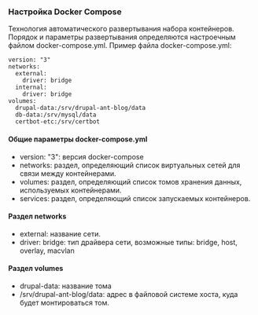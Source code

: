 ### Настройка Docker Compose
Технология автоматического развертывания набора контейнеров. Порядок и параметры развертывания определяются настроечным файлом docker-compose.yml.
Пример файла docker-compose.yml:
```docker
version: "3"
networks:
  external:
    driver: bridge
  internal:
    driver: bridge
volumes:
  drupal-data:/srv/drupal-ant-blog/data
  db-data:/srv/mysql/data
  certbot-etc:/srv/certbot
```
#### Общие параметры docker-compose.yml
- version: "3": версия docker-compose
- networks: раздел, определяющий список виртуальных сетей для связи между контейнерами.
- volumes: раздел, определяющий список томов хранения данных, используемых контейнерами.
- services: раздел, определяющий список запускаемых контейнеров.
#### Раздел networks
- external: название сети.
- driver: bridge: тип драйвера сети, возможные типы: bridge, host, overlay, macvlan
#### Раздел volumes
- drupal-data: название тома
- /srv/drupal-ant-blog/data: адрес в файловой системе хоста, куда будет монтироваться том.